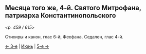 
## Месяца того же, 4-й. Святого Митрофана, патриарха Константинопольского

<*p. 459 / 615*>

Стихиры и канон, глас 6-й, Феофана. Седален, глас 4-й. 

[← 3-е](06_03_EUR.ru.md) | [Июнь](README.md#4-й) | [5-е →](06_05_EUR.ru.md) 
